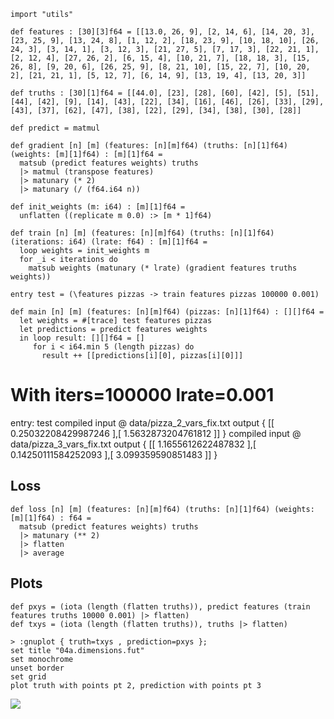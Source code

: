 ```futhark
import "utils"

def features : [30][3]f64 = [[13.0, 26, 9], [2, 14, 6], [14, 20, 3], [23, 25, 9], [13, 24, 8], [1, 12, 2], [18, 23, 9], [10, 18, 10], [26, 24, 3], [3, 14, 1], [3, 12, 3], [21, 27, 5], [7, 17, 3], [22, 21, 1], [2, 12, 4], [27, 26, 2], [6, 15, 4], [10, 21, 7], [18, 18, 3], [15, 26, 8], [9, 20, 6], [26, 25, 9], [8, 21, 10], [15, 22, 7], [10, 20, 2], [21, 21, 1], [5, 12, 7], [6, 14, 9], [13, 19, 4], [13, 20, 3]]

def truths : [30][1]f64 = [[44.0], [23], [28], [60], [42], [5], [51], [44], [42], [9], [14], [43], [22], [34], [16], [46], [26], [33], [29], [43], [37], [62], [47], [38], [22], [29], [34], [38], [30], [28]]

def predict = matmul

def gradient [n] [m] (features: [n][m]f64) (truths: [n][1]f64) (weights: [m][1]f64) : [m][1]f64 =
  matsub (predict features weights) truths
  |> matmul (transpose features)
  |> matunary (* 2)
  |> matunary (/ (f64.i64 n))

def init_weights (m: i64) : [m][1]f64 =
  unflatten ((replicate m 0.0) :> [m * 1]f64)

def train [n] [m] (features: [n][m]f64) (truths: [n][1]f64) (iterations: i64) (lrate: f64) : [m][1]f64 =
  loop weights = init_weights m
  for _i < iterations do
    matsub weights (matunary (* lrate) (gradient features truths weights))

entry test = (\features pizzas -> train features pizzas 100000 0.001)

def main [n] [m] (features: [n][m]f64) (pizzas: [n][1]f64) : [][]f64 =
  let weights = #[trace] test features pizzas
  let predictions = predict features weights
  in loop result: [][]f64 = []
     for i < i64.min 5 (length pizzas) do
       result ++ [[predictions[i][0], pizzas[i][0]]]
```

With iters=100000 lrate=0.001
==
entry: test
compiled input @ data/pizza_2_vars_fix.txt
output { [[ 0.25032208429987246 ],[ 1.5632873204761812 ]] }
compiled input @ data/pizza_3_vars_fix.txt
output { [[ 1.1655612622487832  ],[ 0.14250111584252093 ],[ 3.099359590851483 ]] }


## Loss

```futhark
def loss [n] [m] (features: [n][m]f64) (truths: [n][1]f64) (weights: [m][1]f64) : f64 =
  matsub (predict features weights) truths
  |> matunary (** 2)
  |> flatten
  |> average
```

## Plots

```futhark
def pxys = (iota (length (flatten truths)), predict features (train features truths 10000 0.001) |> flatten)
def txys = (iota (length (flatten truths)), truths |> flatten)
```

```
> :gnuplot { truth=txys , prediction=pxys };
set title "04a.dimensions.fut"
set monochrome
unset border
set grid
plot truth with points pt 2, prediction with points pt 3
```

![](media/04a.dimensions-img/2a3f12c6830943ae6b0cc7cc81865b1e-plot.png)
